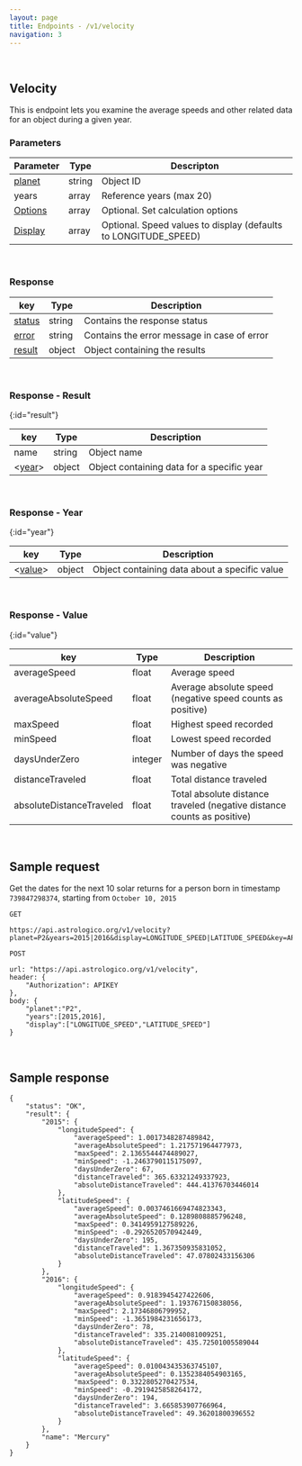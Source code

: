 ```yaml
---
layout: page
title: Endpoints - /v1/velocity
navigation: 3
---
```


<style>
	.inner a {
		color: royalblue;
		font-weight: bold;
	}
	.inner code {
		font-size: 100%;
	}
	.navigation li {
		padding: 0.3vh;
	}
	.sidebar {
		min-width: 300px;
	}
	.sidebar .sidebar-main {
	    height: calc(100% - 50px);
	    overflow-y: auto;
	}
	@media (max-width: 745px) {
		.sidebar .sidebar-main {
		    height: calc(100% - 320px);
		}
	}
</style>

<br>

## Velocity

This is endpoint lets you examine the average speeds and other related data for an object during a given year.

### Parameters

| Parameter | Type | Descripton |
|---|---|---|
| [planet](/astrologico/param_planets.html) | string | Object ID |
| years | array | Reference years (max 20) |
| [Options](/astrologico/param_options.html) | array | Optional. Set calculation options |
| [Display](/astrologico/param_display.html) | array | Optional. Speed values to display (defaults to LONGITUDE_SPEED) |

<br>

### Response

| key | Type | Description |
|---|---|---|
| [status](/astrologico/res_status.html) | string | Contains the response status |
| [error](/astrologico/res_status.html) | string | Contains the error message in case of error |
| [result](#result) | object | Object containing the results |

<br>

### Response - Result
{:id="result"}

| key | Type | Description |
|---|---|---|
| name | string | Object name |
| <[year](#year)> | object | Object containing data for a specific year |

<br>

### Response - Year
{:id="year"}

| key | Type | Description |
|---|---|---|
| <[value](#value)> | object | Object containing data about a specific value |

<br>

### Response - Value
{:id="value"}

| key | Type | Description |
|---|---|---|
| averageSpeed | float | Average speed |
| averageAbsoluteSpeed | float | Average absolute speed (negative speed counts as positive) |
| maxSpeed | float | Highest speed recorded |
| minSpeed | float | Lowest speed recorded |
| daysUnderZero | integer | Number of days the speed was negative |
| distanceTraveled | float | Total distance traveled |
| absoluteDistanceTraveled | float | Total absolute distance traveled (negative distance counts as positive) |

<br>

## Sample request

Get the dates for the next 10 solar returns for a person born in timestamp `739847298374`, starting from `October 10, 2015`

```
GET

https://api.astrologico.org/v1/velocity?planet=P2&years=2015|2016&display=LONGITUDE_SPEED|LATITUDE_SPEED&key=APIKEY
```

```
POST

url: "https://api.astrologico.org/v1/velocity",
header: {
	"Authorization": APIKEY
},
body: {
	"planet":"P2",
	"years":[2015,2016],
	"display":["LONGITUDE_SPEED","LATITUDE_SPEED"]
}
```

<br>

## Sample response

```
{
    "status": "OK",
    "result": {
        "2015": {
            "longitudeSpeed": {
                "averageSpeed": 1.0017348287489842,
                "averageAbsoluteSpeed": 1.217571964477973,
                "maxSpeed": 2.1365544474489027,
                "minSpeed": -1.2463790115175097,
                "daysUnderZero": 67,
                "distanceTraveled": 365.63321249337923,
                "absoluteDistanceTraveled": 444.41376703446014
            },
            "latitudeSpeed": {
                "averageSpeed": 0.0037461669474823343,
                "averageAbsoluteSpeed": 0.1289808885796248,
                "maxSpeed": 0.3414959127589226,
                "minSpeed": -0.2926520570942449,
                "daysUnderZero": 195,
                "distanceTraveled": 1.367350935831052,
                "absoluteDistanceTraveled": 47.07802433156306
            }
        },
        "2016": {
            "longitudeSpeed": {
                "averageSpeed": 0.9183945427422606,
                "averageAbsoluteSpeed": 1.193767150838056,
                "maxSpeed": 2.17346806799952,
                "minSpeed": -1.3651984231656173,
                "daysUnderZero": 78,
                "distanceTraveled": 335.2140081009251,
                "absoluteDistanceTraveled": 435.72501005589044
            },
            "latitudeSpeed": {
                "averageSpeed": 0.010043435363745107,
                "averageAbsoluteSpeed": 0.1352384054903165,
                "maxSpeed": 0.3322805270427534,
                "minSpeed": -0.2919425858264172,
                "daysUnderZero": 194,
                "distanceTraveled": 3.665853907766964,
                "absoluteDistanceTraveled": 49.36201800396552
            }
        },
        "name": "Mercury"
    }
}
```

<br><br><br>

